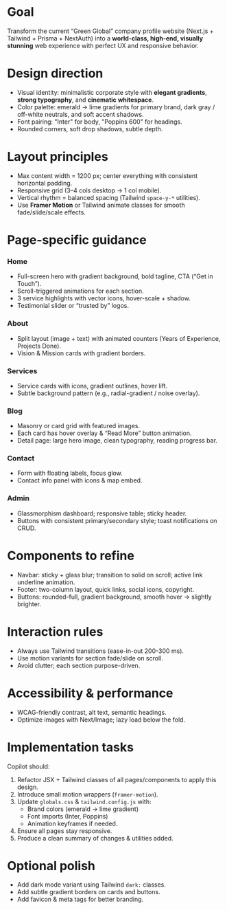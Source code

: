 # Goal
Transform the current “Green Global” company profile website (Next.js + Tailwind + Prisma + NextAuth) into a **world-class, high-end, visually stunning** web experience with perfect UX and responsive behavior.

# Design direction
- Visual identity: minimalistic corporate style with **elegant gradients**, **strong typography**, and **cinematic whitespace**.
- Color palette: emerald → lime gradients for primary brand, dark gray / off-white neutrals, and soft accent shadows.
- Font pairing: "Inter" for body, "Poppins 600" for headings.
- Rounded corners, soft drop shadows, subtle depth.

# Layout principles
- Max content width = 1200 px; center everything with consistent horizontal padding.
- Responsive grid (3–4 cols desktop → 1 col mobile).
- Vertical rhythm = balanced spacing (Tailwind `space-y-*` utilities).
- Use **Framer Motion** or Tailwind animate classes for smooth fade/slide/scale effects.

# Page-specific guidance
### Home
- Full-screen hero with gradient background, bold tagline, CTA (“Get in Touch”).
- Scroll-triggered animations for each section.
- 3 service highlights with vector icons, hover-scale + shadow.
- Testimonial slider or “trusted by” logos.

### About
- Split layout (image + text) with animated counters (Years of Experience, Projects Done).
- Vision & Mission cards with gradient borders.

### Services
- Service cards with icons, gradient outlines, hover lift.
- Subtle background pattern (e.g., radial-gradient / noise overlay).

### Blog
- Masonry or card grid with featured images.
- Each card has hover overlay & “Read More” button animation.
- Detail page: large hero image, clean typography, reading progress bar.

### Contact
- Form with floating labels, focus glow.
- Contact info panel with icons & map embed.

### Admin
- Glassmorphism dashboard; responsive table; sticky header.
- Buttons with consistent primary/secondary style; toast notifications on CRUD.

# Components to refine
- Navbar: sticky + glass blur; transition to solid on scroll; active link underline animation.
- Footer: two-column layout, quick links, social icons, copyright.
- Buttons: rounded-full, gradient background, smooth hover → slightly brighter.

# Interaction rules
- Always use Tailwind transitions (ease-in-out 200-300 ms).
- Use motion variants for section fade/slide on scroll.
- Avoid clutter; each section purpose-driven.

# Accessibility & performance
- WCAG-friendly contrast, alt text, semantic headings.
- Optimize images with Next/Image; lazy load below the fold.

# Implementation tasks
Copilot should:
1. Refactor JSX + Tailwind classes of all pages/components to apply this design.
2. Introduce small motion wrappers (`framer-motion`).
3. Update `globals.css` & `tailwind.config.js` with:
   - Brand colors (emerald → lime gradient)
   - Font imports (Inter, Poppins)
   - Animation keyframes if needed.
4. Ensure all pages stay responsive.
5. Produce a clean summary of changes & utilities added.

# Optional polish
- Add dark mode variant using Tailwind `dark:` classes.
- Add subtle gradient borders on cards and buttons.
- Add favicon & meta tags for better branding.

